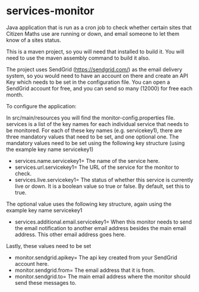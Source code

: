 # services-monitor
Java application that is run as a cron job to check whether certain sites that Citizen Maths use are running or down, and email someone to let them know of a sites status.

This is a maven project, so you will need that installed to build it. You will need to use the maven assembly command to build it also.

The project uses SendGrid (https://sendgrid.com/) as the email delivery system, so you would need to have an account on there and create an API Key which needs to be set in the configuration file.
You can open a SendGrid account for free, and you can send so many (12000) for free each month.

To configure the application:

In src/main/resources you will find the monitor-config.properties file.
services is a list of the key names for each individual service that needs to be monitored.
For each of these key names (e.g. servicekey1), there are three mandatory values that need to be set, and one optional one.
The mandatory values need to be set using the following key structure (using the example key name servicekey1)
  - services.name.servicekey1= The name of the service here.
  - services.url.servicekey1= The URL of the service for the monitor to check.
  - services.live.servicekey1= The status of whether this service is currently live or down. It is a boolean value so true or false. By default, set this to true.

The optional value uses the following key structure, again using the example key name servicekey1
  - services.additional.email.servicekey1= When this monitor needs to send the email notification to another email address besides the main email address. This other email address goes here.

Lastly, these values need to be set
  - monitor.sendgrid.apikey= The api key created from your SendGrid account here.
  - monitor.sendgrid.from= The email address that it is from.
  - monitor.sendgrid.to= The main email address where the monitor should send these messages to.
